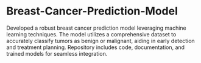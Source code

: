 # Breast-Cancer-Prediction-Model
Developed a robust breast cancer prediction model leveraging machine learning techniques. The model utilizes a comprehensive dataset to accurately classify tumors as benign or malignant, aiding in early detection and treatment planning. Repository includes code, documentation, and trained models for seamless integration.
